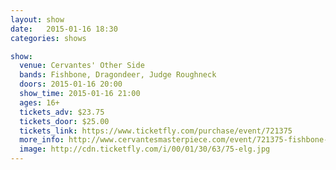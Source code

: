 ```yaml
---
layout: show
date:   2015-01-16 18:30
categories: shows

show:
  venue: Cervantes' Other Side
  bands: Fishbone, Dragondeer, Judge Roughneck
  doors: 2015-01-16 20:00
  show_time: 2015-01-16 21:00
  ages: 16+
  tickets_adv: $23.75
  tickets_door: $25.00
  tickets_link: https://www.ticketfly.com/purchase/event/721375
  more_info: http://www.cervantesmasterpiece.com/event/721375-fishbone-dragondeer-judge-denver/
  image: http://cdn.ticketfly.com/i/00/01/30/63/75-elg.jpg
---
```

